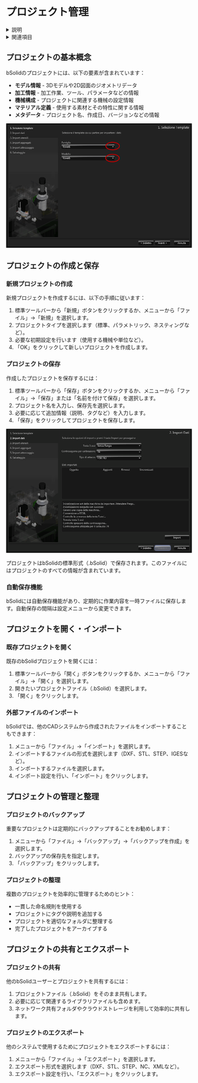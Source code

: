 # プロジェクト管理

<details>
<summary>説明</summary>

bSolidでは、作成したモデルやプログラムはプロジェクトとして管理されます。プロジェクト管理機能を使用することで、作業の整理、保存、共有が効率的に行えます。

このセクションでは、bSolidでのプロジェクトの作成、保存、開き方など、基本的なプロジェクト管理機能について説明します。
</details>

<details>
<summary>関連項目</summary>

* [短い説明](./01-01_breve_panoramica.md)
* [リセット-機械データ保存](./01-02_imp_back_restore.md)
* [インターフェイスの基本](./01-03_interface_basics.md)
</details>

## プロジェクトの基本概念

bSolidのプロジェクトには、以下の要素が含まれています：

- **モデル情報** - 3Dモデルや2D図面のジオメトリデータ
- **加工情報** - 加工作業、ツール、パラメータなどの情報
- **機械構成** - プロジェクトに関連する機械の設定情報
- **マテリアル定義** - 使用する素材とその特性に関する情報
- **メタデータ** - プロジェクト名、作成日、バージョンなどの情報

![プロジェクト構造](./img/01-04_project_structure.gif)

## プロジェクトの作成と保存

### 新規プロジェクトの作成

新規プロジェクトを作成するには、以下の手順に従います：

1. 標準ツールバーから「新規」ボタンをクリックするか、メニューから「ファイル」→「新規」を選択します。
2. プロジェクトタイプを選択します（標準、パラメトリック、ネスティングなど）。
3. 必要な初期設定を行います（使用する機械や単位など）。
4. 「OK」をクリックして新しいプロジェクトを作成します。

### プロジェクトの保存

作成したプロジェクトを保存するには：

1. 標準ツールバーから「保存」ボタンをクリックするか、メニューから「ファイル」→「保存」または「名前を付けて保存」を選択します。
2. プロジェクト名を入力し、保存先を選択します。
3. 必要に応じて追加情報（説明、タグなど）を入力します。
4. 「保存」をクリックしてプロジェクトを保存します。

![プロジェクト保存](./img/01-04_project_save.gif)

プロジェクトはbSolidの標準形式（.bSolid）で保存されます。このファイルにはプロジェクトのすべての情報が含まれています。

### 自動保存機能

bSolidには自動保存機能があり、定期的に作業内容を一時ファイルに保存します。自動保存の間隔は設定メニューから変更できます。

## プロジェクトを開く・インポート

### 既存プロジェクトを開く

既存のbSolidプロジェクトを開くには：

1. 標準ツールバーから「開く」ボタンをクリックするか、メニューから「ファイル」→「開く」を選択します。
2. 開きたいプロジェクトファイル（.bSolid）を選択します。
3. 「開く」をクリックします。

### 外部ファイルのインポート

bSolidでは、他のCADシステムから作成されたファイルをインポートすることもできます：

1. メニューから「ファイル」→「インポート」を選択します。
2. インポートするファイルの形式を選択します（DXF、STL、STEP、IGESなど）。
3. インポートするファイルを選択します。
4. インポート設定を行い、「インポート」をクリックします。

## プロジェクトの管理と整理

### プロジェクトのバックアップ

重要なプロジェクトは定期的にバックアップすることをお勧めします：

1. メニューから「ファイル」→「バックアップ」→「バックアップを作成」を選択します。
2. バックアップの保存先を指定します。
3. 「バックアップ」をクリックします。

### プロジェクトの整理

複数のプロジェクトを効率的に管理するためのヒント：

- 一貫した命名規則を使用する
- プロジェクトにタグや説明を追加する
- プロジェクトを適切なフォルダに整理する
- 完了したプロジェクトをアーカイブする

## プロジェクトの共有とエクスポート

### プロジェクトの共有

他のbSolidユーザーとプロジェクトを共有するには：

1. プロジェクトファイル（.bSolid）をそのまま共有します。
2. 必要に応じて関連するライブラリファイルも含めます。
3. ネットワーク共有フォルダやクラウドストレージを利用して効率的に共有します。

### プロジェクトのエクスポート

他のシステムで使用するためにプロジェクトをエクスポートするには：

1. メニューから「ファイル」→「エクスポート」を選択します。
2. エクスポート形式を選択します（DXF、STL、STEP、NC、XMLなど）。
3. エクスポート設定を行い、「エクスポート」をクリックします。 